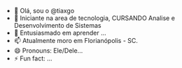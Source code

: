 - 👋 Olá, sou o @tiaxgo
- 👀 Iniciante na area de tecnologia, CURSANDO Analise e Desenvolvimento de Sistemas
- 💞️ Entusiasmado em aprender ...
- 📫 Atualmente moro em Florianópolis - SC. 
- 😄 Pronouns: Ele/Dele...
- ⚡ Fun fact: ...

<!---
tiaxgo/tiaxgo is a ✨ special ✨ repository because its `README.md` (this file) appears on your GitHub profile.
You can click the Preview link to take a look at your changes.
--->
